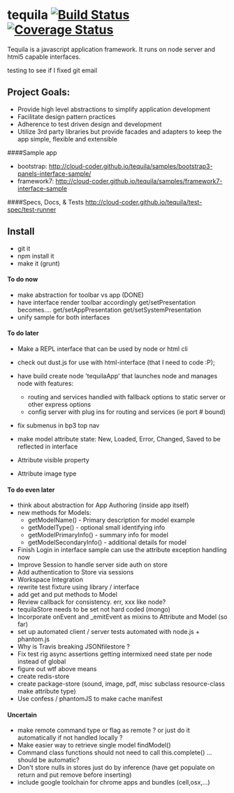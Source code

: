 # tequila [![Build Status](https://secure.travis-ci.org/cloud-coder/tequila.png)](http://travis-ci.org/cloud-coder/tequila)[![Coverage Status](https://img.shields.io/coveralls/cloud-coder/tequila.svg)](https://coveralls.io/r/cloud-coder/tequila?branch=master)
Tequila is a javascript application framework.  It runs on node server and html5 capable interfaces.

testing to see if I fixed git email

## Project Goals:
* Provide high level abstractions to simplify application development
* Facilitate design pattern practices
* Adherence to test driven design and development
* Utilize 3rd party libraries but provide facades and adapters to keep the app simple, flexible and extensible

####Sample app
- bootstrap:  http://cloud-coder.github.io/tequila/samples/bootstrap3-panels-interface-sample/
- framework7: http://cloud-coder.github.io/tequila/samples/framework7-interface-sample

####Specs, Docs, & Tests 
http://cloud-coder.github.io/tequila/test-spec/test-runner

## Install
- git it
- npm install it
- make it (grunt)

#### To do now
- make abstraction for toolbar vs app (DONE) 
- have interface render toolbar accordingly
    get/setPresentation becomes.... get/setAppPresentation get/setSystemPresentation
- unify sample for both interfaces

#### To do later
- Make a REPL interface that can be used by node or html cli
- check out dust.js for use with html-interface (that I need to code :P);

- have build create node 'tequilaApp' that launches node and manages node with features:
    - routing and services handled with fallback options to static server or other express options
    - config server with plug ins for routing and services (ie port # bound)

- fix submenus in bp3 top nav
- make model attribute state: New, Loaded, Error, Changed, Saved to be reflected in interface 
- Attribute visible property
- Attribute image type

#### To do even later
- think about abstraction for App Authoring (inside app itself)
- new methods for Models:
    - getModelName() - Primary description for model example
    - getModelType() - optional small identifying info
    - getModelPrimaryInfo() - summary info for model
    - getModelSecondaryInfo() - additional details for model
- Finish Login in interface sample can use the attribute exception handling now
- Improve Session to handle server side auth on store
- Add authentication to Store via sessions
- Workspace Integration
- rewrite test fixture using library / interface
- add get and put methods to Model
- Review callback for consistency.  err, xxx like node?
- tequilaStore needs to be set not hard coded (mongo)
- Incorporate onEvent and _emitEvent as mixins to Attribute and Model (so far)
- set up automated client / server tests automated with node.js + phantom.js
- Why is Travis breaking JSONfilestore ?
- Fix test rig async assertions getting intermixed need state per node instead of global
- figure out wtf above means
- create redis-store
- create package-store (sound, image, pdf, misc subclass resource-class make attribute type)
- Use confess / phantomJS to make cache manifest

#### Uncertain
- make remote command type or flag as remote ? or just do it automatically if not handled locally ?
- Make easier way to retrieve single model findModel()
- Command class functions should not need to call this.complete() ... should be automatic?
- Don't store nulls in stores just do by inference (have get populate on return and put remove before inserting)
- include google toolchain for chrome apps and bundles (cell,osx,...)
